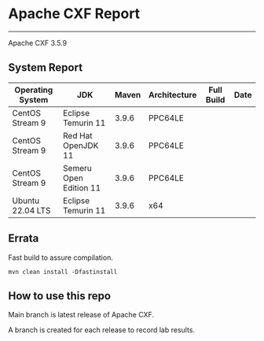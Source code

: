 # Apache CXF Report
--- 

Apache CXF 3.5.9

## System Report

| Operating System    | JDK       | Maven | Architecture | Full Build | Date  |
|---------------------|-----------|-------|--------------|------------|-------|
| CentOS Stream 9         | Eclipse Temurin 11  | 3.9.6 | PPC64LE      |  |  |
| CentOS Stream 9         | Red Hat OpenJDK 11  | 3.9.6 | PPC64LE      |  |  |
| CentOS Stream 9         | Semeru Open Edition 11  | 3.9.6 | PPC64LE  |  |  |
| Ubuntu 22.04 LTS         | Eclipse Temurin 11  | 3.9.6 | x64  |  |  |



## Errata


Fast build to assure compilation. 
```
mvn clean install -Dfastinstall
```

## How to use this repo

Main branch is latest release of Apache CXF.

A branch is created for each release to record lab results.
